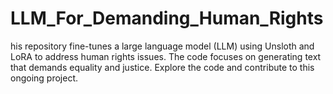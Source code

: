 # LLM_For_Demanding_Human_Rights
his repository fine-tunes a large language model (LLM) using Unsloth and LoRA to address human rights issues. The code focuses on generating text that demands equality and justice. Explore the code and contribute to this ongoing project.
